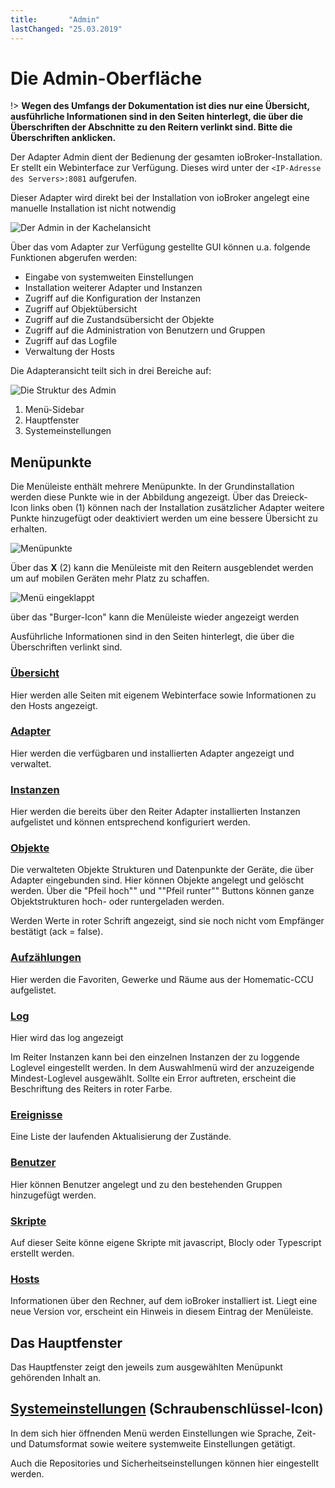 ```yaml
---
title:       "Admin"
lastChanged: "25.03.2019"
---
```


# Die Admin-Oberfläche

!> **Wegen des Umfangs der Dokumentation ist dies nur eine Übersicht, ausführliche 
Informationen sind in den Seiten hinterlegt, die über die Überschriften der 
Abschnitte zu den Reitern verlinkt sind. Bitte die Überschriften anklicken.**


Der Adapter Admin dient der Bedienung der gesamten ioBroker-Installation. 
Er stellt ein Webinterface zur Verfügung. Dieses wird unter der 
``<IP-Adresse des Servers>:8081`` aufgerufen.

Dieser Adapter wird direkt bei der Installation von ioBroker angelegt eine manuelle 
Installation ist nicht notwendig

![Der Admin in der Kachelansicht](media/ADMIN_Adapter_Kachel.png)

Über das vom Adapter zur Verfügung gestellte GUI können u.a. folgende 
Funktionen abgerufen werden:

* Eingabe von systemweiten Einstellungen
* Installation weiterer Adapter und Instanzen
* Zugriff auf die Konfiguration der Instanzen
* Zugriff auf Objektübersicht
* Zugriff auf die Zustandsübersicht der Objekte
* Zugriff auf die Administration von Benutzern und Gruppen
* Zugriff auf das Logfile
* Verwaltung der Hosts

Die Adapteransicht teilt sich in drei Bereiche auf:

![Die Struktur des Admin](media/ADMIN_Screen_numbers.png)

1. Menü-Sidebar 
2. Hauptfenster
3. Systemeinstellungen


## Menüpunkte
Die Menüleiste enthält mehrere Menüpunkte. In der Grundinstallation werden diese 
Punkte wie in der Abbildung angezeigt. Über das Dreieck-Icon links oben (1) können 
nach der Installation zusätzlicher Adapter weitere Punkte hinzugefügt oder deaktiviert 
werden um eine bessere Übersicht zu erhalten.

![Menüpunkte](media/ADMIN_Screen01_menuitems_numbers.png)

Über das **X**  (2) kann die Menüleiste mit den Reitern ausgeblendet werden um 
auf mobilen Geräten mehr Platz zu schaffen.

![Menü eingeklappt](media/ADMIN_Screen01_menucollapsed.png)

über das "Burger-Icon" kann die Menüleiste wieder angezeigt werden


Ausführliche Informationen sind in den Seiten hinterlegt, die über die Überschriften 
verlinkt sind.

### [Übersicht](overview.md)
Hier werden alle Seiten mit eigenem Webinterface sowie Informationen zu den 
Hosts angezeigt.

### [Adapter](adapter.md)
Hier werden die verfügbaren und installierten Adapter angezeigt und verwaltet.

### [Instanzen](instances.md)
Hier werden die bereits über den Reiter Adapter installierten Instanzen aufgelistet 
und können entsprechend konfiguriert werden.

### [Objekte](objects.md)
Die verwalteten Objekte Strukturen und Datenpunkte der Geräte, die über Adapter 
eingebunden sind. Hier können Objekte angelegt und gelöscht werden. Über die 
"Pfeil hoch"" und ""Pfeil runter"" Buttons können ganze Objektstrukturen 
hoch- oder runtergeladen werden.

Werden Werte in roter Schrift angezeigt, sind sie noch nicht vom Empfänger 
bestätigt (ack = false).

### [Aufzählungen](enums.md)
Hier werden die Favoriten, Gewerke und Räume aus der Homematic-CCU aufgelistet.

### [Log](log.md)
Hier wird das log angezeigt

Im Reiter Instanzen kann bei den einzelnen Instanzen der zu loggende Loglevel 
eingestellt werden. In dem Auswahlmenü wird der anzuzeigende Mindest-Loglevel 
ausgewählt. Sollte ein Error auftreten, erscheint die Beschriftung des Reiters in roter Farbe.


### [Ereignisse](events.md)
Eine Liste der laufenden Aktualisierung der Zustände.

### [Benutzer](users.md)
Hier können Benutzer angelegt und zu den bestehenden Gruppen hinzugefügt werden.

### [Skripte](scripts.md)
Auf dieser Seite könne eigene Skripte mit javascript, Blocly oder Typescript erstellt werden.

### [Hosts](hosts.md)
Informationen über den Rechner, auf dem ioBroker installiert ist.  Liegt eine neue Version vor, 
erscheint ein Hinweis in diesem Eintrag der Menüleiste.


## Das Hauptfenster
Das Hauptfenster zeigt den jeweils zum ausgewählten Menüpunkt gehörenden Inhalt an.


## [Systemeinstellungen](settings.md) (Schraubenschlüssel-Icon)
In dem sich hier öffnenden Menü werden Einstellungen wie Sprache, Zeit- und 
Datumsformat sowie weitere systemweite Einstellungen getätigt.

Auch die Repositories und Sicherheitseinstellungen können hier eingestellt werden.
